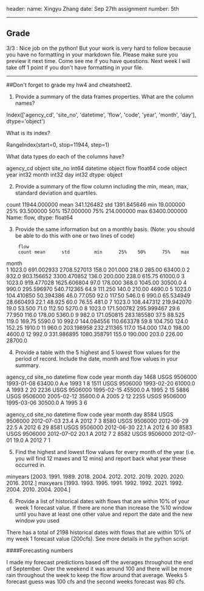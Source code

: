 header:
name: Xingyu Zhang
date: Sep 27th
assignment number: 5th

___
## Grade
3/3 : Nice job on the python! But your work is very hard to follow because you have no formatting in your markdown file. Please make sure you preview it next time. Come see me if you have questions. Next week I will take off 1 point if you don't have formatting in your file. 
____

##Don't forget to grade my hw4 and cheatsheet2.



1. Provide a summary of the data frames properties.
What are the column names?

Index(['agency_cd', 'site_no', 'datetime', 'flow', 'code', 'year', 'month',
       'day'],
      dtype='object')

What is its index?


RangeIndex(start=0, stop=11944, step=1)

What data types do each of the columns have?

agency_cd     object
site_no        int64
datetime      object
flow         float64
code          object
year           int32
month          int32
day            int32
dtype: object

2. Provide a summary of the flow column including the min, mean, 
max, standard deviation and quartiles.

count    11944.000000
mean       341.126482
std       1391.845646
min         19.000000
25%         93.500000
50%        157.000000
75%        214.000000
max      63400.000000
Name: flow, dtype: float64

3. Provide the same information but on a monthly basis.
(Note: you should be able to do this with one or two lines of code)

	    flow
        count mean	    std	        min	     25%	50%	     75%	max
month								
1	1023.0	691.002933	2708.527013	158.0	201.000	218.0	285.00	63400.0
2	932.0	903.156652	3300.470852	136.0	200.000	238.0	615.75	61000.0
3	1023.0	919.477028	1625.606804	97.0	178.000	368.0	1045.00	30500.0
4	990.0	295.596970	540.712365	64.9	111.250	140.0	210.00	4690.0
5	1023.0	104.410850	50.394386	46.0	77.050	92.0	117.50	546.0
6	990.0	65.534949	28.660493	22.1	48.925	60.0	76.55	481.0
7	1023.0	108.447312	219.942070	19.0	53.500	71.0	112.50	5270.0
8	1023.0	171.500782	295.999467	29.6	77.950	116.0	178.00	5360.0
9	982.0	171.050815	283.185580	37.5	88.525	119.0	169.75	5590.0
10	992.0	144.094556	110.663378	59.8	104.750	124.0	152.25	1910.0
11	960.0	203.198958	232.211365	117.0	154.000	174.0	198.00	4600.0
12	992.0	331.986895	1080.358791	155.0	190.000	203.0	226.00	28700.0

4. Provide a table with the 5 highest and 5 lowest flow values for 
the period of record. Include the date, month and flow values in 
your summary.

agency_cd	    site_no	datetime	flow    code year month	day
1468	USGS	9506000	1993-01-08	63400.0	A:e	1993	1	8
1511	USGS	9506000	1993-02-20	61000.0	A	1993	2	20
2236	USGS	9506000	1995-02-15	45500.0	A	1995	2	15
5886	USGS	9506000	2005-02-12	35600.0	A	2005	2	12
2255	USGS	9506000	1995-03-06	30500.0	A	1995	3	6

agency_cd	    site_no	datetime	flow   code	year  month	day
8584	USGS	9506000	2012-07-03	23.4	A	2012	7	3
8580	USGS	9506000	2012-06-29	22.5	A	2012	6	29
8581	USGS	9506000	2012-06-30	22.1	A	2012	6	30
8583	USGS	9506000	2012-07-02	20.1	A	2012	7	2
8582	USGS	9506000	2012-07-01	19.0	A	2012	7	1

5. Find the highest and lowest flow values for every month of the 
year (i.e. you will find 12 maxes and 12 mins) and report back 
what year these occurred in.

minyears [2003. 1991. 1989. 2018. 2004. 2012. 2012. 2019. 2020. 2020. 2016. 2012.]
maxyears [1993. 1993. 1995. 1991. 1992. 1992. 2021. 1992. 2004. 2010. 2004. 2004.]

6. Provide a list of historical dates with flows that are within 
10% of your week 1 forecast value. If there are none than increase 
the %10 window until you have at least one other value and report 
the date and the new window you used

There has a total of 2198 historical dates with flows that are within 10% of my week 1 forecast value (200cfs). See more details in the python script.


####Forecasting numbers

I made my forecast predictions based off the averages throughout the
end of September. Over the weekend it was around 100 and there will 
be more rain throughout the week to keep the flow around that average.
Weeks 5 forecast guess was 100 cfs and the second weeks forecast was
80 cfs. 
